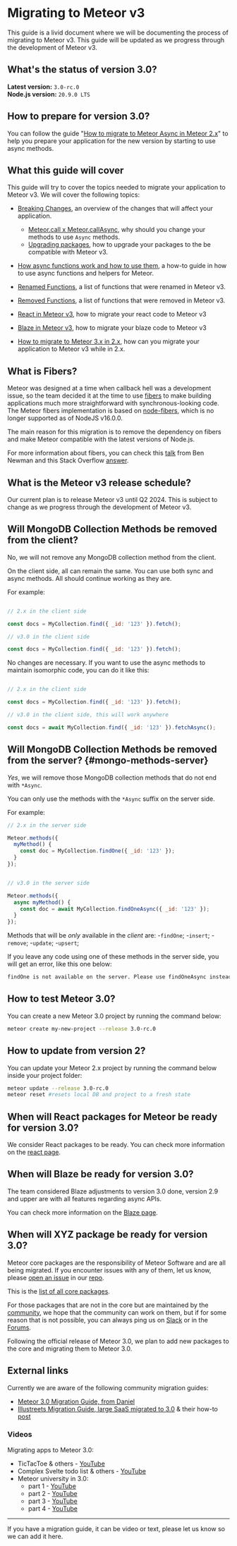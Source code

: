 # Migrating to Meteor v3

This guide is a livid document where we will be documenting the process of migrating to Meteor v3.
This guide will be updated as we progress through the development of Meteor v3.



## What's the status of version 3.0?

**Latest version:** `3.0-rc.0` <br/>
**Node.js version:** `20.9.0 LTS`


## How to prepare for version 3.0?

You can follow the guide "[How to migrate to Meteor Async in Meteor 2.x](https://guide.meteor.com/prepare-meteor-3.0)" to help you prepare your application for the new version by starting to use async methods.

## What this guide will cover

This guide will try to cover the topics needed to migrate your application to Meteor v3. We will cover the following topics:

- [Breaking Changes](./breaking-changes/index.md), an overview of the changes that will affect your application.
  - [Meteor.call x Meteor.callAsync](./breaking-changes/call-x-callAsync.md), why should you change your methods to use `Async` methods.
  - [Upgrading packages](./breaking-changes/upgrading-packages.md), how to upgrade your packages to the be compatible with Meteor v3.

- [How async functions work and how to use them](./api/async-functions.md), a how-to guide in how to use async functions and helpers for Meteor.
- [Renamed Functions](./api/renamed-functions.md), a list of functions that were renamed in Meteor v3.
- [Removed Functions](./api/removed-functions.md), a list of functions that were removed in Meteor v3.

- [React in Meteor v3](./front-end/react.md), how to migrate your react code to Meteor v3
- [Blaze in Meteor v3](./front-end/blaze.md), how to migrate your blaze code to Meteor v3

- [How to migrate to Meteor 3.x in 2.x](./how-to-migrate/index.md), how can you migrate your application to Meteor v3 while in 2.x.

## What is Fibers?

Meteor was designed at a time when callback hell was a development issue, so the team decided it at the time
to use [fibers](https://en.wikipedia.org/wiki/Fiber_(computer_science)) to make building applications much more straightforward with synchronous-looking code.
The Meteor fibers implementation is based on [node-fibers](https://github.com/laverdet/node-fibers), which is no longer supported as of NodeJS v16.0.0.

The main reason for this migration is to remove the dependency on fibers and make Meteor
compatible with the latest versions of Node.js.

For more information about fibers, you can check this [talk](https://www.youtube.com/watch?v=bxaOGDqVPKw)
from Ben Newman and this Stack Overflow [answer](https://stackoverflow.com/a/40865153/6688795).



## What is the Meteor v3 release schedule?

Our current plan is to release Meteor v3 until Q2 2024. This is subject to change as we progress through the development of Meteor v3.

## Will MongoDB Collection Methods be removed from the client?

No, we will not remove any MongoDB collection method from the client.

On the client side, all can remain the same. You can use both sync and async methods.
All should continue working as they are.

For example:

```js

// 2.x in the client side

const docs = MyCollection.find({ _id: '123' }).fetch();

// v3.0 in the client side

const docs = MyCollection.find({ _id: '123' }).fetch();

```
No changes are necessary. If you want to use the async methods to maintain isomorphic code, you can do it like this:

```js

// 2.x in the client side

const docs = MyCollection.find({ _id: '123' }).fetch();

// v3.0 in the client side, this will work anywhere

const docs = await MyCollection.find({ _id: '123' }).fetchAsync();

```

## Will MongoDB Collection Methods be removed from the server? {#mongo-methods-server}

_Yes_, we will remove those MongoDB collection methods that do not end with `*Async`.

You can only use the methods with the `*Async` suffix on the server side.

For example:

```js
// 2.x in the server side

Meteor.methods({
  myMethod() {
    const doc = MyCollection.findOne({ _id: '123' });
  }
});


// v3.0 in the server side

Meteor.methods({
  async myMethod() {
    const doc = await MyCollection.findOneAsync({ _id: '123' });
  }
});
```

Methods that will be _only_ available in the *client* are:
  -`findOne`;
  -`insert`;
  -`remove`;
  -`update`;
  -`upsert`;

If you leave any code using one of these methods in the server side, you will get an error,
like this one below:

```bash
findOne is not available on the server. Please use findOneAsync instead.
```

## How to test Meteor 3.0?

You can create a new Meteor 3.0 project by running the command below:

```bash
meteor create my-new-project --release 3.0-rc.0
```

## How to update from version 2?

You can update your Meteor 2.x project by running the command below inside your project folder:

```bash
meteor update --release 3.0-rc.0
meteor reset #resets local DB and project to a fresh state
```


## When will React packages for Meteor be ready for version 3.0?

We consider React packages to be ready.
You can check more information on the [react page](./front-end/react.md).

## When will Blaze be ready for version 3.0?

The team considered Blaze adjustments to version 3.0 done, version 2.9 and upper are with all features regarding async APIs.

You can check more information on the [Blaze page](./front-end/blaze.md).

## When will XYZ package be ready for version 3.0?

Meteor core packages are the responsibility of Meteor Software and are all being migrated.
If you encounter issues with any of them, let us know, please [open an issue](https://github.com/meteor/meteor/issues/new/choose) in our [repo](https://github.com/meteor/meteor).

This is the [list of all core packages](https://docs.meteor.com/packages/packages-listing.html).

For those packages that are not in the core but are maintained by the [community](https://github.com/Meteor-Community-Packages),
we hope that the community can work on them, but if for some reason that is not possible,
you can always ping us on [Slack](https://join.slack.com/t/meteor-community/shared_invite/zt-28aru814j-AwswQGt2D1xIXurvmtJvug) or in the [Forums](https://forums.meteor.com/).

Following the official release of Meteor 3.0, we plan to add new packages to the core and migrating them to Meteor 3.0.

## External links

Currently we are aware of the following community migration guides:
 - [Meteor 3.0 Migration Guide, from Daniel](https://docs.google.com/document/d/1XxHE5MQaS0-85HQ-bkiXxmGlYi41ggkX3F-9Rjb9HhE/edit#heading=h.65xi3waq9bb)
 - [Illustreets Migration Guide, large SaaS migrated to 3.0](https://forums.meteor.com/t/large-saas-migrated-to-3-0/61113) & their how-to [post](https://forums.meteor.com/t/meteor-3-0-beta-6-is-out/61277/12)
 
### Videos

Migrating apps to Meteor 3.0:
- TicTacToe & others - [YouTube](https://www.youtube.com/watch?v=MtStd0aeyQA)
- Complex Svelte todo list & others - [YouTube](https://www.youtube.com/watch?v=-XW8xwSk-zU)
- Meteor university in 3.0:
  - part 1 - [YouTube](https://www.youtube.com/watch?v=WbwHv-aoGlU)
  - part 2 - [YouTube](https://www.youtube.com/watch?v=PB2M16fmloM)
  - part 3 - [YouTube](https://www.youtube.com/watch?v=79ytCgZQfSU)
  - part 4 - [YouTube](https://www.youtube.com/watch?v=InNCy0duKak)

---

If you have a migration guide, it can be video or text, please let us know so we can add it here.

